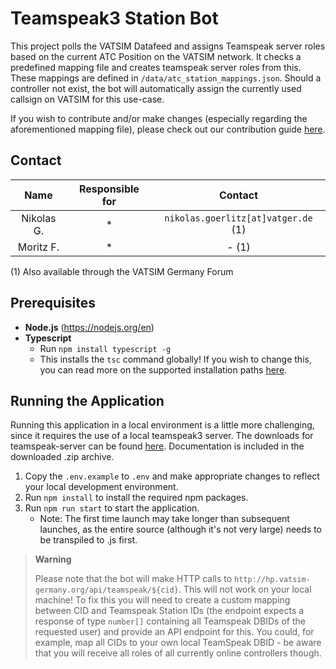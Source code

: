 # Teamspeak3 Station Bot
This project polls the VATSIM Datafeed and assigns Teamspeak server roles based on the current ATC Position on the VATSIM network. 
It checks a predefined mapping file and creates teamspeak server roles from this. These mappings are defined in `/data/atc_station_mappings.json`. 
Should a controller not exist, the bot will automatically assign the currently used callsign on VATSIM for this use-case. 

If you wish to contribute and/or make changes (especially regarding the aforementioned mapping file), please check out our contribution guide [here](CONTRIBUTING.md).

## Contact

|    Name    | Responsible for |               Contact               |
|:----------:|:---------------:|:-----------------------------------:|
| Nikolas G. |        *        | `nikolas.goerlitz[at]vatger.de` (1) |
| Moritz F.  |        *        |                - (1)                |

(1) Also available through the VATSIM Germany Forum

## Prerequisites
- **Node.js** (https://nodejs.org/en)
- **Typescript**
   - Run `npm install typescript -g`
   - This installs the `tsc` command globally! If you wish to change this, you can read more on the supported installation paths [here](https://www.typescriptlang.org/download).

## Running the Application
Running this application in a local environment is a little more challenging, since it requires the use of a local teamspeak3 server. 
The downloads for teamspeak-server can be found [here](https://www.teamspeak.com/de/downloads/#server). 
Documentation is included in the downloaded .zip archive. 

1. Copy the `.env.example` to `.env` and make appropriate changes to reflect your local development environment. 
2. Run `npm install` to install the required npm packages.
3. Run `npm run start` to start the application. 
    - Note: The first time launch may take longer than subsequent launches, as the entire source (although it's not very large) needs to be transpiled to .js first.

> **Warning** 
> 
> Please note that the bot will make HTTP calls to `http://hp.vatsim-germany.org/api/teamspeak/${cid}`. 
> This will not work on your local machine! 
> To fix this you will need to create a custom mapping between CID and Teamspeak Station IDs (the endpoint expects a response of type `number[]` containing all Teamspeak DBIDs of the requested user) and provide an API endpoint for this. 
> You could, for example, map all CIDs to your own local TeamSpeak DBID - be aware that you will receive all roles of all currently online controllers though. 
